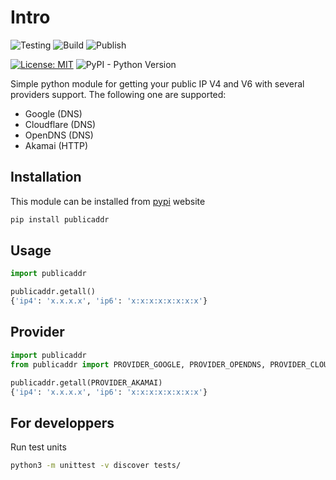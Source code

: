 # Intro

![Testing](https://github.com/dmachard/python-publicaddr/workflows/Testing/badge.svg) ![Build](https://github.com/dmachard/python-publicaddr/workflows/Build/badge.svg) ![Publish](https://github.com/dmachard/python-publicaddr/workflows/Publish%20to%20PyPI/badge.svg) 

[![License: MIT](https://img.shields.io/badge/License-MIT-yellow.svg)](https://opensource.org/licenses/MIT)
![PyPI - Python Version](https://img.shields.io/pypi/pyversions/publicaddr)

Simple python module for getting your public IP V4 and V6 with several providers support.
The following one are supported:
- Google (DNS)
- Cloudflare (DNS)
- OpenDNS (DNS)
- Akamai (HTTP)

## Installation

This module can be installed from [pypi](https://pypi.org/project/python_publicaddr/) website

```bash
pip install publicaddr
```

## Usage

```python
import publicaddr

publicaddr.getall()
{'ip4': 'x.x.x.x', 'ip6': 'x:x:x:x:x:x:x:x'}
```

## Provider

```python
import publicaddr
from publicaddr import PROVIDER_GOOGLE, PROVIDER_OPENDNS, PROVIDER_CLOUDFLARE, PROVIDER_AKAMAI

publicaddr.getall(PROVIDER_AKAMAI)
{'ip4': 'x.x.x.x', 'ip6': 'x:x:x:x:x:x:x:x'}
```

## For developpers

Run test units

```bash
python3 -m unittest -v discover tests/
```